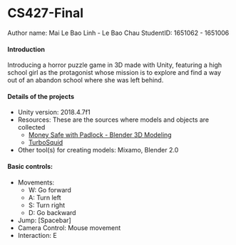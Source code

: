 # CS427-Final

Author name: Mai Le Bao Linh - Le Bao Chau
StudentID: 1651062 - 1651006

#### Introduction 
Introducing a horror puzzle game in 3D made with Unity, featuring a high school girl as the protagonist whose mission is to explore and find a way out of an abandon school where she was left behind.

#### Details of the projects
- Unity version: 2018.4.7f1 
- Resources: These are the sources where models and objects are collected
    - [Money Safe with Padlock - Blender 3D Modeling](https://www.youtube.com/watch?v=WDNLS1-OaKA)
    - [TurboSquid](https://www.turbosquid.com/)
- Other tool(s) for creating models: Mixamo, Blender 2.0 

#### Basic controls:
- Movements: 
  - W: Go forward
  - A: Turn left
  - S: Turn right
  - D: Go backward
- Jump: [Spacebar]
- Camera Control: Mouse movement
- Interaction: E
